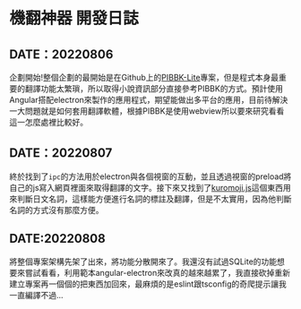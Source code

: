 機翻神器 開發日誌
===
DATE：20220806  
---
企劃開始!整個企劃的最開始是在Github上的[PIBBK-Lite](https://github.com/chrisliuqq/PIBBK-Lite)專案，但是程式本身最重要的翻譯功能太繁瑣，所以取得小說資訊部分直接參考PIBBK的方式。預計使用Angular搭配electron來製作的應用程式，期望能做出多平台的應用，目前待解決一大問題就是如何套用翻譯軟體，根據PIBBK是使用webview所以要來研究看看這一怎麼處裡比較好。

DATE：20220807
---
終於找到了`ipc`的方法用於electron與各個視窗的互動，並且透過視窗的preload將自己的js寫入網頁裡面來取得翻譯的文字。接下來又找到了[kuromoji.js](https://github.com/takuyaa/kuromoji.js)這個東西用來判斷日文名詞，這樣能方便進行名詞的標註及翻譯，但是不太實用，因為他判斷名詞的方式沒有那麼方便。

DATE:20220808
---
將整個專案架構先架了出來，將功能分散開來了。我還沒有試過SQLite的功能想要來嘗試看看，利用範本angular-electron來改真的越來越累了，我直接砍掉重新建立專案再一個個的把東西加回來，最麻煩的是eslint跟tsconfig的奇爬提示讓我一直編譯不過...
